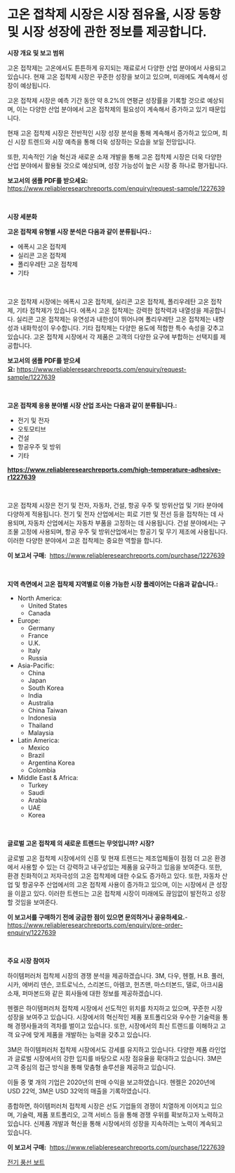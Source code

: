 <p><h1>고온 접착제 시장은 시장 점유율, 시장 동향 및 시장 성장에 관한 정보를 제공합니다.</h1></p><p><strong>시장 개요 및 보고 범위</strong></p>
<p><p>고온 접착제는 고온에서도 튼튼하게 유지되는 재료로서 다양한 산업 분야에서 사용되고 있습니다. 현재 고온 접착제 시장은 꾸준한 성장을 보이고 있으며, 미래에도 계속해서 성장이 예상됩니다. </p><p>고온 접착제 시장은 예측 기간 동안 약 8.2%의 연평균 성장률을 기록할 것으로 예상되며, 이는 다양한 산업 분야에서 고온 접착제의 필요성이 계속해서 증가하고 있기 때문입니다. </p><p>현재 고온 접착제 시장은 전반적인 시장 성장 분석을 통해 계속해서 증가하고 있으며, 최신 시장 트렌드와 시장 예측을 통해 더욱 성장하는 모습을 보일 전망입니다. </p><p>또한, 지속적인 기술 혁신과 새로운 소재 개발을 통해 고온 접착제 시장은 더욱 다양한 산업 분야에서 활용될 것으로 예상되며, 성장 가능성이 높은 시장 중 하나로 평가됩니다.</p></p>
<p><strong>보고서의 샘플 PDF를 받으세요:</strong> <a href="https://www.reliableresearchreports.com/enquiry/request-sample/1227639">https://www.reliableresearchreports.com/enquiry/request-sample/1227639</a></p>
<p>&nbsp;</p>
<p><strong>시장 세분화</strong></p>
<p><strong>고온 접착제 유형별 시장 분석은 다음과 같이 분류됩니다.:</strong></p>
<p><ul><li>에폭시 고온 접착제</li><li>실리콘 고온 접착제</li><li>폴리우레탄 고온 접착제</li><li>기타</li></ul></p>
<p>&nbsp;</p>
<p><p>고온 접착제 시장에는 에폭시 고온 접착제, 실리콘 고온 접착제, 폴리우레탄 고온 접착제, 기타 접착제가 있습니다. 에폭시 고온 접착제는 강력한 접착력과 내열성을 제공합니다. 실리콘 고온 접착제는 유연성과 내한성이 뛰어나며 폴리우레탄 고온 접착제는 내향성과 내화학성이 우수합니다. 기타 접착제는 다양한 용도에 적합한 특수 속성을 갖추고 있습니다. 고온 접착제 시장에서 각 제품은 고객의 다양한 요구에 부합하는 선택지를 제공합니다.</p></p>
<p><strong>보고서의 샘플 PDF를 받으세요:</strong>&nbsp;<a href="https://www.reliableresearchreports.com/enquiry/request-sample/1227639">https://www.reliableresearchreports.com/enquiry/request-sample/1227639</a></p>
<p>&nbsp;</p>
<p><strong> 고온 접착제 응용 분야별 시장 산업 조사는 다음과 같이 분류됩니다.:</strong></p>
<p><ul><li>전기 및 전자</li><li>오토모티브</li><li>건설</li><li>항공우주 및 방위</li><li>기타</li></ul></p>
<p><strong><a href="https://www.reliableresearchreports.com/high-temperature-adhesive-r1227639">https://www.reliableresearchreports.com/high-temperature-adhesive-r1227639</a></strong></p>
<p>&nbsp;</p>
<p><p>고온 접착제 시장은 전기 및 전자, 자동차, 건설, 항공 우주 및 방위산업 및 기타 분야에 다양하게 적용됩니다. 전기 및 전자 산업에서는 회로 기판 및 전선 등을 접착하는 데 사용되며, 자동차 산업에서는 자동차 부품을 고정하는 데 사용됩니다. 건설 분야에서는 구조물 고정에 사용되며, 항공 우주 및 방위산업에서는 항공기 및 무기 제조에 사용됩니다. 이러한 다양한 분야에서 고온 접착제는 중요한 역할을 합니다.</p></p>
<p><strong>이 보고서 구매:</strong>&nbsp; <a href="https://www.reliableresearchreports.com/purchase/1227639">https://www.reliableresearchreports.com/purchase/1227639</a></p>
<p>&nbsp;</p>
<p><strong>지역 측면에서 고온 접착제 지역별로 이용 가능한 시장 플레이어는 다음과 같습니다.:</strong></p>
<p><ul>
    <li>
        North America:
        <ul>
            <li>United States</li>
            <li>Canada</li>
        </ul>
    </li>
    <li>
        Europe:
        <ul>
            <li>Germany</li>
            <li>France</li>
            <li>U.K.</li>
            <li>Italy</li>
            <li>Russia</li>
        </ul>
    </li>
    <li>
        Asia-Pacific:
        <ul>
            <li>China</li>
            <li>Japan</li>
            <li>South Korea</li>
            <li>India</li>
            <li>Australia</li>
            <li>China Taiwan</li>
            <li>Indonesia</li>
            <li>Thailand</li>
            <li>Malaysia</li>
        </ul>
    </li>
    <li>
        Latin America:
        <ul>
            <li>Mexico</li>
            <li>Brazil</li>
            <li>Argentina Korea</li>
            <li>Colombia</li>
        </ul>
    </li>
    <li>
        Middle East & Africa:
        <ul>
            <li>Turkey</li>
            <li>Saudi</li>
            <li>Arabia</li>
            <li>UAE</li>
            <li>Korea</li>
        </ul>
    </li>
    </ul></p>
<p>&nbsp;</p>
<p><strong>글로벌 고온 접착제 의 새로운 트렌드는 무엇입니까? 시장?</strong></p>
<p><p>글로벌 고온 접착제 시장에서의 신흥 및 현재 트렌드는 제조업체들이 점점 더 고온 환경에서 사용할 수 있는 더 강력하고 내구성있는 제품을 요구하고 있음을 보여준다. 또한, 환경 친화적이고 저자극성의 고온 접착제에 대한 수요도 증가하고 있다. 또한, 자동차 산업 및 항공우주 산업에서의 고온 접착제 사용이 증가하고 있으며, 이는 시장에서 큰 성장을 이끌고 있다. 이러한 트렌드는 고온 접착제 시장이 미래에도 끊임없이 발전하고 성장할 것임을 보여준다.</p></p>
<p><strong>이 보고서를 구매하기 전에 궁금한 점이 있으면 문의하거나 공유하세요.</strong>- <a href="https://www.reliableresearchreports.com/enquiry/pre-order-enquiry/1227639">https://www.reliableresearchreports.com/enquiry/pre-order-enquiry/1227639</a></p>
<p>&nbsp;</p>
<p><strong>주요 시장 참여자</strong></p>
<p><p>하이템퍼러처 접착제 시장의 경쟁 분석을 제공하겠습니다. 3M, 다우, 헨켈, H.B. 풀러, 시카, 에버리 덴슨, 코트로닉스, 스리본드, 아렘코, 헌츠맨, 마스터본드, 델로, 아크시움 소재, 퍼마본드와 같은 회사들에 대한 정보를 제공하겠습니다.</p><p>헨켈은 하이템퍼러처 접착제 시장에서 선도적인 위치를 차지하고 있으며, 꾸준한 시장 성장을 보여주고 있습니다. 시장에서의 혁신적인 제품 포트폴리오와 우수한 기술력을 통해 경쟁사들과의 격차를 벌이고 있습니다. 또한, 시장에서의 최신 트렌드를 이해하고 고객 요구에 맞게 제품을 개발하는 능력을 갖추고 있습니다.</p><p>3M은 하이템퍼러처 접착제 시장에서도 강세를 유지하고 있습니다. 다양한 제품 라인업과 글로벌 시장에서의 강한 입지를 바탕으로 시장 점유율을 확대하고 있습니다. 3M은 고객 중심의 접근 방식을 통해 맞춤형 솔루션을 제공하고 있습니다.</p><p>이들 중 몇 개의 기업은 2020년의 판매 수익을 보고하였습니다. 헨켈은 2020년에 USD 22억, 3M은 USD 32억의 매출을 기록하였습니다.</p><p>종합하면, 하이템퍼러처 접착제 시장은 선도 기업들의 경쟁이 치열하게 이어지고 있으며, 기술력, 제품 포트폴리오, 고객 서비스 등을 통해 경쟁 우위를 확보하고자 노력하고 있습니다. 신제품 개발과 혁신을 통해 시장에서의 성장을 지속하려는 노력이 계속되고 있습니다.</p></p>
<p><strong>이 보고서 구매:</strong>&nbsp;&nbsp;<a href="https://www.reliableresearchreports.com/purchase/1227639">https://www.reliableresearchreports.com/purchase/1227639</a></p>
<p><p><a href="https://github.com/fernandotryO5lson96765/Market-Research-Report-List-1/blob/main/799713129758.md">전기 풍선 보트</a></p></p>